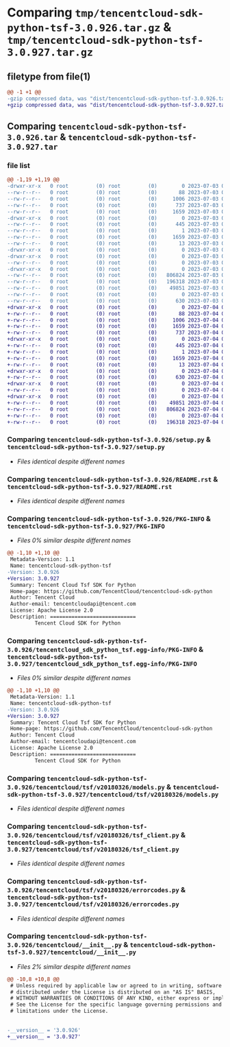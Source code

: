 # Comparing `tmp/tencentcloud-sdk-python-tsf-3.0.926.tar.gz` & `tmp/tencentcloud-sdk-python-tsf-3.0.927.tar.gz`

## filetype from file(1)

```diff
@@ -1 +1 @@
-gzip compressed data, was "dist/tencentcloud-sdk-python-tsf-3.0.926.tar", last modified: Mon Jul  3 00:37:43 2023, max compression
+gzip compressed data, was "dist/tencentcloud-sdk-python-tsf-3.0.927.tar", last modified: Tue Jul  4 00:33:09 2023, max compression
```

## Comparing `tencentcloud-sdk-python-tsf-3.0.926.tar` & `tencentcloud-sdk-python-tsf-3.0.927.tar`

### file list

```diff
@@ -1,19 +1,19 @@
-drwxr-xr-x   0 root         (0) root         (0)        0 2023-07-03 00:37:43.000000 tencentcloud-sdk-python-tsf-3.0.926/
--rw-r--r--   0 root         (0) root         (0)       88 2023-07-03 00:37:43.000000 tencentcloud-sdk-python-tsf-3.0.926/setup.cfg
--rw-r--r--   0 root         (0) root         (0)     1006 2023-07-03 00:37:43.000000 tencentcloud-sdk-python-tsf-3.0.926/setup.py
--rw-r--r--   0 root         (0) root         (0)      737 2023-07-03 00:37:43.000000 tencentcloud-sdk-python-tsf-3.0.926/README.rst
--rw-r--r--   0 root         (0) root         (0)     1659 2023-07-03 00:37:43.000000 tencentcloud-sdk-python-tsf-3.0.926/PKG-INFO
-drwxr-xr-x   0 root         (0) root         (0)        0 2023-07-03 00:37:43.000000 tencentcloud-sdk-python-tsf-3.0.926/tencentcloud_sdk_python_tsf.egg-info/
--rw-r--r--   0 root         (0) root         (0)      445 2023-07-03 00:37:43.000000 tencentcloud-sdk-python-tsf-3.0.926/tencentcloud_sdk_python_tsf.egg-info/SOURCES.txt
--rw-r--r--   0 root         (0) root         (0)        1 2023-07-03 00:37:43.000000 tencentcloud-sdk-python-tsf-3.0.926/tencentcloud_sdk_python_tsf.egg-info/dependency_links.txt
--rw-r--r--   0 root         (0) root         (0)     1659 2023-07-03 00:37:43.000000 tencentcloud-sdk-python-tsf-3.0.926/tencentcloud_sdk_python_tsf.egg-info/PKG-INFO
--rw-r--r--   0 root         (0) root         (0)       13 2023-07-03 00:37:43.000000 tencentcloud-sdk-python-tsf-3.0.926/tencentcloud_sdk_python_tsf.egg-info/top_level.txt
-drwxr-xr-x   0 root         (0) root         (0)        0 2023-07-03 00:37:43.000000 tencentcloud-sdk-python-tsf-3.0.926/tencentcloud/
-drwxr-xr-x   0 root         (0) root         (0)        0 2023-07-03 00:37:43.000000 tencentcloud-sdk-python-tsf-3.0.926/tencentcloud/tsf/
--rw-r--r--   0 root         (0) root         (0)        0 2023-07-03 00:37:43.000000 tencentcloud-sdk-python-tsf-3.0.926/tencentcloud/tsf/__init__.py
-drwxr-xr-x   0 root         (0) root         (0)        0 2023-07-03 00:37:43.000000 tencentcloud-sdk-python-tsf-3.0.926/tencentcloud/tsf/v20180326/
--rw-r--r--   0 root         (0) root         (0)   806824 2023-07-03 00:37:43.000000 tencentcloud-sdk-python-tsf-3.0.926/tencentcloud/tsf/v20180326/models.py
--rw-r--r--   0 root         (0) root         (0)   196318 2023-07-03 00:37:43.000000 tencentcloud-sdk-python-tsf-3.0.926/tencentcloud/tsf/v20180326/tsf_client.py
--rw-r--r--   0 root         (0) root         (0)    49851 2023-07-03 00:37:43.000000 tencentcloud-sdk-python-tsf-3.0.926/tencentcloud/tsf/v20180326/errorcodes.py
--rw-r--r--   0 root         (0) root         (0)        0 2023-07-03 00:37:43.000000 tencentcloud-sdk-python-tsf-3.0.926/tencentcloud/tsf/v20180326/__init__.py
--rw-r--r--   0 root         (0) root         (0)      630 2023-07-03 00:37:43.000000 tencentcloud-sdk-python-tsf-3.0.926/tencentcloud/__init__.py
+drwxr-xr-x   0 root         (0) root         (0)        0 2023-07-04 00:33:09.000000 tencentcloud-sdk-python-tsf-3.0.927/
+-rw-r--r--   0 root         (0) root         (0)       88 2023-07-04 00:33:09.000000 tencentcloud-sdk-python-tsf-3.0.927/setup.cfg
+-rw-r--r--   0 root         (0) root         (0)     1006 2023-07-04 00:33:09.000000 tencentcloud-sdk-python-tsf-3.0.927/setup.py
+-rw-r--r--   0 root         (0) root         (0)     1659 2023-07-04 00:33:09.000000 tencentcloud-sdk-python-tsf-3.0.927/PKG-INFO
+-rw-r--r--   0 root         (0) root         (0)      737 2023-07-04 00:33:09.000000 tencentcloud-sdk-python-tsf-3.0.927/README.rst
+drwxr-xr-x   0 root         (0) root         (0)        0 2023-07-04 00:33:09.000000 tencentcloud-sdk-python-tsf-3.0.927/tencentcloud_sdk_python_tsf.egg-info/
+-rw-r--r--   0 root         (0) root         (0)      445 2023-07-04 00:33:09.000000 tencentcloud-sdk-python-tsf-3.0.927/tencentcloud_sdk_python_tsf.egg-info/SOURCES.txt
+-rw-r--r--   0 root         (0) root         (0)        1 2023-07-04 00:33:09.000000 tencentcloud-sdk-python-tsf-3.0.927/tencentcloud_sdk_python_tsf.egg-info/dependency_links.txt
+-rw-r--r--   0 root         (0) root         (0)     1659 2023-07-04 00:33:09.000000 tencentcloud-sdk-python-tsf-3.0.927/tencentcloud_sdk_python_tsf.egg-info/PKG-INFO
+-rw-r--r--   0 root         (0) root         (0)       13 2023-07-04 00:33:09.000000 tencentcloud-sdk-python-tsf-3.0.927/tencentcloud_sdk_python_tsf.egg-info/top_level.txt
+drwxr-xr-x   0 root         (0) root         (0)        0 2023-07-04 00:33:09.000000 tencentcloud-sdk-python-tsf-3.0.927/tencentcloud/
+-rw-r--r--   0 root         (0) root         (0)      630 2023-07-04 00:33:09.000000 tencentcloud-sdk-python-tsf-3.0.927/tencentcloud/__init__.py
+drwxr-xr-x   0 root         (0) root         (0)        0 2023-07-04 00:33:09.000000 tencentcloud-sdk-python-tsf-3.0.927/tencentcloud/tsf/
+-rw-r--r--   0 root         (0) root         (0)        0 2023-07-04 00:33:09.000000 tencentcloud-sdk-python-tsf-3.0.927/tencentcloud/tsf/__init__.py
+drwxr-xr-x   0 root         (0) root         (0)        0 2023-07-04 00:33:09.000000 tencentcloud-sdk-python-tsf-3.0.927/tencentcloud/tsf/v20180326/
+-rw-r--r--   0 root         (0) root         (0)    49851 2023-07-04 00:33:09.000000 tencentcloud-sdk-python-tsf-3.0.927/tencentcloud/tsf/v20180326/errorcodes.py
+-rw-r--r--   0 root         (0) root         (0)   806824 2023-07-04 00:33:09.000000 tencentcloud-sdk-python-tsf-3.0.927/tencentcloud/tsf/v20180326/models.py
+-rw-r--r--   0 root         (0) root         (0)        0 2023-07-04 00:33:09.000000 tencentcloud-sdk-python-tsf-3.0.927/tencentcloud/tsf/v20180326/__init__.py
+-rw-r--r--   0 root         (0) root         (0)   196318 2023-07-04 00:33:09.000000 tencentcloud-sdk-python-tsf-3.0.927/tencentcloud/tsf/v20180326/tsf_client.py
```

### Comparing `tencentcloud-sdk-python-tsf-3.0.926/setup.py` & `tencentcloud-sdk-python-tsf-3.0.927/setup.py`

 * *Files identical despite different names*

### Comparing `tencentcloud-sdk-python-tsf-3.0.926/README.rst` & `tencentcloud-sdk-python-tsf-3.0.927/README.rst`

 * *Files identical despite different names*

### Comparing `tencentcloud-sdk-python-tsf-3.0.926/PKG-INFO` & `tencentcloud-sdk-python-tsf-3.0.927/PKG-INFO`

 * *Files 0% similar despite different names*

```diff
@@ -1,10 +1,10 @@
 Metadata-Version: 1.1
 Name: tencentcloud-sdk-python-tsf
-Version: 3.0.926
+Version: 3.0.927
 Summary: Tencent Cloud Tsf SDK for Python
 Home-page: https://github.com/TencentCloud/tencentcloud-sdk-python
 Author: Tencent Cloud
 Author-email: tencentcloudapi@tencent.com
 License: Apache License 2.0
 Description: ============================
         Tencent Cloud SDK for Python
```

### Comparing `tencentcloud-sdk-python-tsf-3.0.926/tencentcloud_sdk_python_tsf.egg-info/PKG-INFO` & `tencentcloud-sdk-python-tsf-3.0.927/tencentcloud_sdk_python_tsf.egg-info/PKG-INFO`

 * *Files 0% similar despite different names*

```diff
@@ -1,10 +1,10 @@
 Metadata-Version: 1.1
 Name: tencentcloud-sdk-python-tsf
-Version: 3.0.926
+Version: 3.0.927
 Summary: Tencent Cloud Tsf SDK for Python
 Home-page: https://github.com/TencentCloud/tencentcloud-sdk-python
 Author: Tencent Cloud
 Author-email: tencentcloudapi@tencent.com
 License: Apache License 2.0
 Description: ============================
         Tencent Cloud SDK for Python
```

### Comparing `tencentcloud-sdk-python-tsf-3.0.926/tencentcloud/tsf/v20180326/models.py` & `tencentcloud-sdk-python-tsf-3.0.927/tencentcloud/tsf/v20180326/models.py`

 * *Files identical despite different names*

### Comparing `tencentcloud-sdk-python-tsf-3.0.926/tencentcloud/tsf/v20180326/tsf_client.py` & `tencentcloud-sdk-python-tsf-3.0.927/tencentcloud/tsf/v20180326/tsf_client.py`

 * *Files identical despite different names*

### Comparing `tencentcloud-sdk-python-tsf-3.0.926/tencentcloud/tsf/v20180326/errorcodes.py` & `tencentcloud-sdk-python-tsf-3.0.927/tencentcloud/tsf/v20180326/errorcodes.py`

 * *Files identical despite different names*

### Comparing `tencentcloud-sdk-python-tsf-3.0.926/tencentcloud/__init__.py` & `tencentcloud-sdk-python-tsf-3.0.927/tencentcloud/__init__.py`

 * *Files 2% similar despite different names*

```diff
@@ -10,8 +10,8 @@
 # Unless required by applicable law or agreed to in writing, software
 # distributed under the License is distributed on an "AS IS" BASIS,
 # WITHOUT WARRANTIES OR CONDITIONS OF ANY KIND, either express or implied.
 # See the License for the specific language governing permissions and
 # limitations under the License.
 
 
-__version__ = '3.0.926'
+__version__ = '3.0.927'
```

